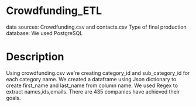 # Crowdfunding_ETL
data sources: Crowdfunding.csv and contacts.csv
Type of final production database: We used PostgreSQL 

# Description 
Using crowdfunding.csv we're creating category_id and sub_category_id for each category name.
We created a dataframe using Json dictionary to create first_name and last_name from column name.
We used Regex to extract names,ids,emails. 
There are 435 companies have achieved their goals.